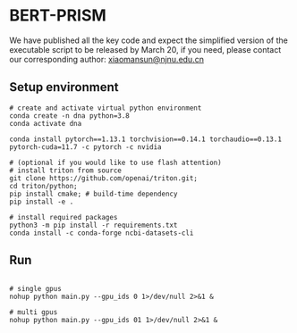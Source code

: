 # BERT-PRISM
We have published all the key code and expect the simplified version of the executable script to be released by March 20, if you need, please contact our corresponding author: xiaomansun@njnu.edu.cn


## **Setup environment**

```
# create and activate virtual python environment
conda create -n dna python=3.8
conda activate dna

conda install pytorch==1.13.1 torchvision==0.14.1 torchaudio==0.13.1 pytorch-cuda=11.7 -c pytorch -c nvidia

# (optional if you would like to use flash attention)
# install triton from source
git clone https://github.com/openai/triton.git;
cd triton/python;
pip install cmake; # build-time dependency
pip install -e .

# install required packages
python3 -m pip install -r requirements.txt
conda install -c conda-forge ncbi-datasets-cli

```

## **Run**

```

# single gpus
nohup python main.py --gpu_ids 0 1>/dev/null 2>&1 &

# multi gpus
nohup python main.py --gpu_ids 01 1>/dev/null 2>&1 &
```
